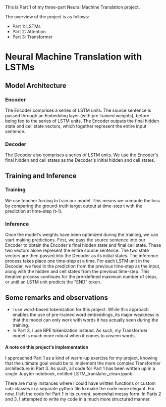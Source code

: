 This is Part 1 of my three-part Neural Machine Translation project. 

The overview of the project is as follows:
- Part 1: LSTMs 
- Part 2: Attention
- Part 3: Transformer

# Neural Machine Translation with LSTMs

## Model Architecture

### Encoder

The Encoder comprises a series of LSTM units. The source sentence is passed through an Embedding layer (with pre-trained weights), before being fed to the series of LSTM units. The Encoder outputs the final hidden state and cell state vectors, which together represent the entire input sentence. 

### Decoder

The Decoder also comprises a series of LSTM units. We use the Encoder's final hidden and cell states as the Decoder's initial hidden and cell states. 


## Training and Inference

### Training

We use teacher forcing to train our model. This means we compute the loss by comparing the ground-truth target output at time-step t with the prediction at time-step (t-1). 

### Inference

Once the model's weights have been optimized during the training, we can start making predictions. First, we pass the source sentence into our Encoder to obtain the Encoder's final hidden state and final cell state. These two vectors alone represent the entire source sentence. The two state vectors are then passed into the Decoder as its initial states. The inference process takes place one time-step at a time. For each LSTM unit in the Decoder, we feed in the prediction from the previous time-step as the input, along with the hidden and cell states from the previous time-step. This iterative process continues for the pre-defined maximum number of steps, or until an LSTM unit predicts the "END" token.

## Some remarks and observations
- I use word-based tokenization for this project. While this approach enables the use of pre-trained word embeddings, its major weakness is that the model can only work with words it has actually seen during the training. 
- In Part 3, I use BPE tokenization instead. As such, my Transformer model is much more robust when it comes to unseen words. 


#### A note on this project's implementation
I approached Part 1 as a kind of warm-up exercise for my project, knowing that the ultimate goal would be to implement the more complex Transformer architecture in Part 3. As such, all code for Part 1 has been written up in a single Jupyter notebook, entitled LSTM_translator_clean.ipynb. 

There are many instances where I could have written functions or custom sub-classes in a separate python file to make the code more elegant. For now, I left the code for Part 1 in its current, somewhat messy form. In Parts 2 and 3, I attempted to write my code in a much more structured manner.



